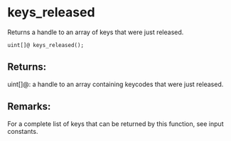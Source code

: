 # keys_released
Returns a handle to an array of keys that were just released.

`uint[]@ keys_released();`

## Returns:
uint[]@: a handle to an array containing keycodes that were just released.

## Remarks:
For a complete list of keys that can be returned by this function, see input constants.
